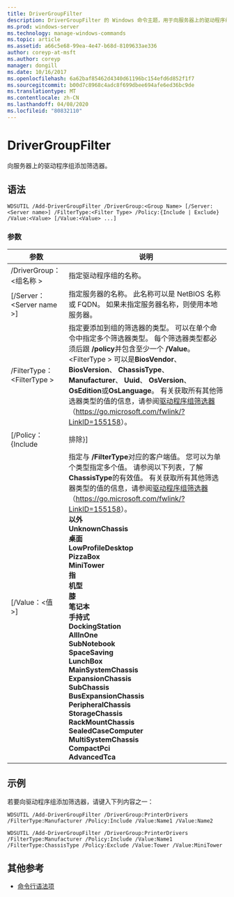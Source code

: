```yaml
---
title: DriverGroupFilter
description: DriverGroupFilter 的 Windows 命令主题，用于向服务器上的驱动程序组添加筛选器。
ms.prod: windows-server
ms.technology: manage-windows-commands
ms.topic: article
ms.assetid: a66c5e68-99ea-4e47-b68d-8109633ae336
author: coreyp-at-msft
ms.author: coreyp
manager: dongill
ms.date: 10/16/2017
ms.openlocfilehash: 6a62baf85462d4340d61196bc154efd6d852f1f7
ms.sourcegitcommit: b00d7c8968c4adc8f699dbee694afe6ed36bc9de
ms.translationtype: MT
ms.contentlocale: zh-CN
ms.lasthandoff: 04/08/2020
ms.locfileid: "80832110"
---
```

# <a name="add-drivergroupfilter"></a>DriverGroupFilter

向服务器上的驱动程序组添加筛选器。

## <a name="syntax"></a>语法

```
WDSUTIL /Add-DriverGroupFilter /DriverGroup:<Group Name> [/Server:<Server name>] /FilterType:<Filter Type> /Policy:{Include | Exclude} /Value:<Value> [/Value:<Value> ...]
```

### <a name="parameters"></a>参数

|         参数          |                                                                                                                                                                                                                                                                                                                                                                                                                                                                            说明                                                                                                                                                                                                                                                                                                                                                                                                                                                                            |
|----------------------------|-------------------------------------------------------------------------------------------------------------------------------------------------------------------------------------------------------------------------------------------------------------------------------------------------------------------------------------------------------------------------------------------------------------------------------------------------------------------------------------------------------------------------------------------------------------------------------------------------------------------------------------------------------------------------------------------------------------------------------------------------------------------------------------------------------------------------------------------------------------------------------------------------------------------------------------------------------------------|
| /DriverGroup：\<组名称 > |                                                                                                                                                                                                                                                                                                                                                                                                                                                              指定驱动程序组的名称。                                                                                                                                                                                                                                                                                                                                                                                                                                                              |
|  [/Server：\<Server name >]  |                                                                                                                                                                                                                                                                                                                                                                                                               指定服务器的名称。 此名称可以是 NetBIOS 名称或 FQDN。 如果未指定服务器名称，则使用本地服务器。                                                                                                                                                                                                                                                                                                                                                                                                               |
| /FilterType：\<FilterType >  |                                                                                                                                                                                                   指定要添加到组的筛选器的类型。 可以在单个命令中指定多个筛选器类型。 每个筛选器类型都必须后跟 **/policy**并包含至少一个 **/Value**。 \<FilterType > 可以是**BiosVendor**、 **BiosVersion**、 **ChassisType**、 **Manufacturer**、 **Uuid**、 **OsVersion**、 **OsEdition**或**OsLanguage**。 有关获取所有其他筛选器类型的值的信息，请参阅[驱动程序组筛选器](https://go.microsoft.com/fwlink/?LinkID=155158)（<https://go.microsoft.com/fwlink/?LinkID=155158>）。                                                                                                                                                                                                    |
|     [/Policy： {Include      |                                                                                                                                                                                                                                                                                                                                                                                                                                                                             排除}]                                                                                                                                                                                                                                                                                                                                                                                                                                                                             |
|     [/Value：\<值 >]      | 指定与 **/FilterType**对应的客户端值。 您可以为单个类型指定多个值。 请参阅以下列表，了解**ChassisType**的有效值。 有关获取所有其他筛选器类型的值的信息，请参阅[驱动程序组筛选器](https://go.microsoft.com/fwlink/?LinkID=155158)（<https://go.microsoft.com/fwlink/?LinkID=155158>）。</br>**以外**</br>**UnknownChassis**</br>**桌面**</br>**LowProfileDesktop**</br>**PizzaBox**</br>**MiniTower**</br>**指**</br>**机型**</br>**膝**</br>**笔记本**</br>**手持式**</br>**DockingStation**</br>**AllInOne**</br>**SubNotebook**</br>**SpaceSaving**</br>**LunchBox**</br>**MainSystemChassis**</br>**ExpansionChassis**</br>**SubChassis**</br>**BusExpansionChassis**</br>**PeripheralChassis**</br>**StorageChassis**</br>**RackMountChassis**</br>**SealedCaseComputer**</br>**MultiSystemChassis**</br>**CompactPci**</br>**AdvancedTca** |

## <a name="examples"></a><a name=BKMK_examples></a>示例

若要向驱动程序组添加筛选器，请键入下列内容之一：
```
WDSUTIL /Add-DriverGroupFilter /DriverGroup:PrinterDrivers /FilterType:Manufacturer /Policy:Include /Value:Name1 /Value:Name2
```
```
WDSUTIL /Add-DriverGroupFilter /DriverGroup:PrinterDrivers /FilterType:Manufacturer /Policy:Include /Value:Name1 /FilterType:ChassisType /Policy:Exclude /Value:Tower /Value:MiniTower
```

## <a name="additional-references"></a>其他参考

- [命令行语法项](command-line-syntax-key.md)

